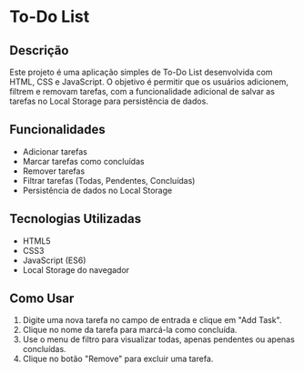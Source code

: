 # To-Do List

## Descrição
Este projeto é uma aplicação simples de To-Do List desenvolvida com HTML, CSS e JavaScript. O objetivo é permitir que os usuários adicionem, filtrem e removam tarefas, com a funcionalidade adicional de salvar as tarefas no Local Storage para persistência de dados.

## Funcionalidades
- Adicionar tarefas
- Marcar tarefas como concluídas
- Remover tarefas
- Filtrar tarefas (Todas, Pendentes, Concluídas)
- Persistência de dados no Local Storage

## Tecnologias Utilizadas
- HTML5
- CSS3
- JavaScript (ES6)
- Local Storage do navegador

## Como Usar
1. Digite uma nova tarefa no campo de entrada e clique em "Add Task".
2. Clique no nome da tarefa para marcá-la como concluída.
3. Use o menu de filtro para visualizar todas, apenas pendentes ou apenas concluídas.
4. Clique no botão "Remove" para excluir uma tarefa.

